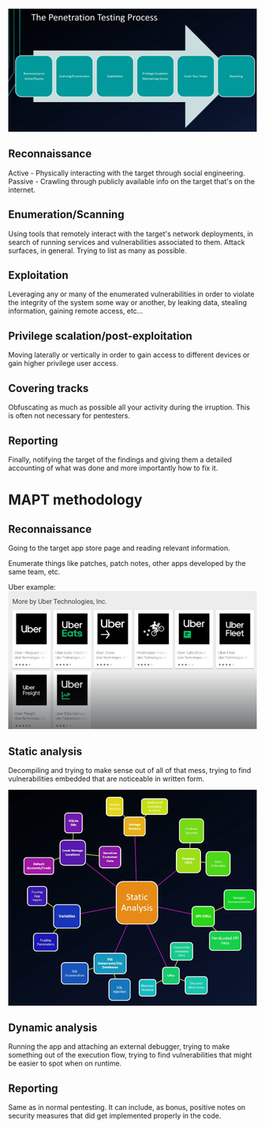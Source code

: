 ![](Pasted%20image%2020250628174717.png)

## Reconnaissance

Active - Physically interacting with the target through social engineering.
Passive - Crawling through publicly available info on the target that's on the internet.
## Enumeration/Scanning

Using tools that remotely interact with the target's network deployments, in search of running services and vulnerabilities associated to them. Attack surfaces, in general. Trying to list as many as possible.

## Exploitation

Leveraging any or many of the enumerated vulnerabilities in order to violate the integrity of the system some way or another, by leaking data, stealing information, gaining remote access, etc...

## Privilege scalation/post-exploitation

Moving laterally or vertically in order to gain access to different devices or gain higher privilege user access.

## Covering tracks

Obfuscating as much as possible all your activity during the irruption. This is often not necessary for pentesters.

## Reporting

Finally, notifying the target of the findings and giving them a detailed accounting of what was done and more importantly how to fix it.

# MAPT methodology



## Reconnaissance

Going to the target app store page and reading relevant information.

Enumerate things like patches, patch notes, other apps developed by the same team, etc.

Uber example:
![](Pasted%20image%2020250628182515.png)

## Static analysis

Decompiling and trying to make sense out of all of that mess, trying to find vulnerabilities embedded that are noticeable in written form.

![](Pasted%20image%2020250628183834.png)
## Dynamic analysis

Running the app and attaching an external debugger, trying to make something out of the execution flow, trying to find vulnerabilities that might be easier to spot when on runtime.

## Reporting

Same as in normal pentesting. It can include, as bonus, positive notes on security measures that did get implemented properly in the code.
